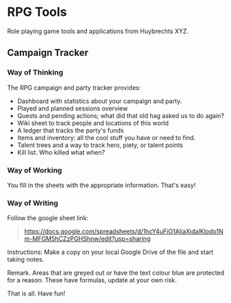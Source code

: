 # RPG Tools
Role playing game tools and applications from Huybrechts XYZ.

## Campaign Tracker
### Way of Thinking
The RPG campaign and party tracker provides:
- Dashboard with statistics about your campaign and party.
- Played and planned sessions overview
- Quests and pending actions; what did that old hag asked us to do again?
- Wiki sheet to track people and locations of this world
- A ledger that tracks the party's funds
- Items and inventory: all the cool stuff you have or need to find.
- Talent trees and a way to track hero, piety, or talent points
- Kill list. Who killed what when?

### Way of Working
You fill in the sheets with the appropriate information. That's easy!

### Way of Writing
Follow the google sheet link:
> https://docs.google.com/spreadsheets/d/1hcY4uFiO1AIiaXidalKlodo1Nm-MFGM5hCZzPGHShnw/edit?usp=sharing

Instructions:
Make a copy on your local Google Drive of the file and start taking notes.

Remark.
Areas that are greyed out or have the text colour blue are protected for a reason.
These have formulas, update at your own risk.

That is all. Have fun!
